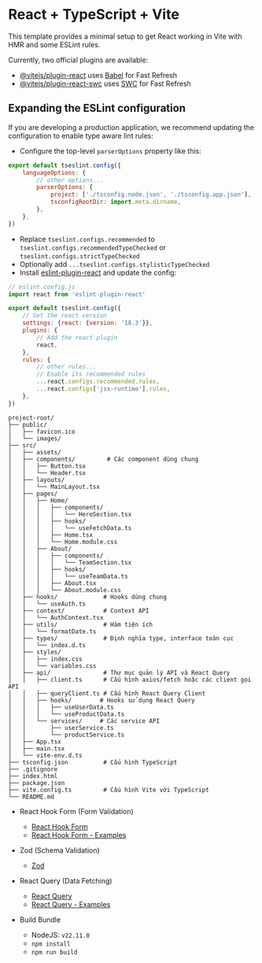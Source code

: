 # React + TypeScript + Vite

This template provides a minimal setup to get React working in Vite with HMR and some ESLint rules.

Currently, two official plugins are available:

- [@vitejs/plugin-react](https://github.com/vitejs/vite-plugin-react/blob/main/packages/plugin-react/README.md)
  uses [Babel](https://babeljs.io/) for Fast Refresh
- [@vitejs/plugin-react-swc](https://github.com/vitejs/vite-plugin-react-swc) uses [SWC](https://swc.rs/) for Fast
  Refresh

## Expanding the ESLint configuration

If you are developing a production application, we recommend updating the configuration to enable type aware lint rules:

- Configure the top-level `parserOptions` property like this:

```js
export default tseslint.config({
    languageOptions: {
        // other options...
        parserOptions: {
            project: ['./tsconfig.node.json', './tsconfig.app.json'],
            tsconfigRootDir: import.meta.dirname,
        },
    },
})
```

- Replace `tseslint.configs.recommended` to `tseslint.configs.recommendedTypeChecked` or
  `tseslint.configs.strictTypeChecked`
- Optionally add `...tseslint.configs.stylisticTypeChecked`
- Install [eslint-plugin-react](https://github.com/jsx-eslint/eslint-plugin-react) and update the config:

```js
// eslint.config.js
import react from 'eslint-plugin-react'

export default tseslint.config({
    // Set the react version
    settings: {react: {version: '18.3'}},
    plugins: {
        // Add the react plugin
        react,
    },
    rules: {
        // other rules...
        // Enable its recommended rules
        ...react.configs.recommended.rules,
        ...react.configs['jsx-runtime'].rules,
    },
})
```

```plaintext
project-root/
├── public/
│   ├── favicon.ico
│   └── images/
├── src/
│   ├── assets/
│   ├── components/         # Các component dùng chung
│   │   ├── Button.tsx
│   │   └── Header.tsx
│   ├── layouts/
│   │   └── MainLayout.tsx
│   ├── pages/
│   │   ├── Home/
│   │   │   ├── components/
│   │   │   │   └── HeroSection.tsx
│   │   │   ├── hooks/
│   │   │   │   └── useFetchData.ts
│   │   │   ├── Home.tsx
│   │   │   └── Home.module.css
│   │   ├── About/
│   │   │   ├── components/
│   │   │   │   └── TeamSection.tsx
│   │   │   ├── hooks/
│   │   │   │   └── useTeamData.ts
│   │   │   ├── About.tsx
│   │   │   └── About.module.css
│   ├── hooks/             # Hooks dùng chung
│   │   └── useAuth.ts
│   ├── context/           # Context API
│   │   └── AuthContext.tsx
│   ├── utils/             # Hàm tiện ích
│   │   └── formatDate.ts
│   ├── types/             # Định nghĩa type, interface toàn cục
│   │   └── index.d.ts
│   ├── styles/
│   │   ├── index.css
│   │   └── variables.css
│   ├── api/               # Thư mục quản lý API và React Query
│   │   ├── client.ts      # Cấu hình axios/fetch hoặc các client gọi API
│   │   ├── queryClient.ts # Cấu hình React Query Client
│   │   ├── hooks/        # Hooks sử dụng React Query
│   │   │   ├── useUserData.ts
│   │   │   └── useProductData.ts
│   │   └── services/     # Các service API
│   │       ├── userService.ts
│   │       └── productService.ts
│   ├── App.tsx
│   ├── main.tsx
│   └── vite-env.d.ts
├── tsconfig.json          # Cấu hình TypeScript
├── .gitignore
├── index.html
├── package.json
├── vite.config.ts         # Cấu hình Vite với TypeScript
└── README.md
```

- React Hook Form (Form Validation)
    - [React Hook Form](https://react-hook-form.com/)
    - [React Hook Form - Examples](https://www.freecodecamp.org/news/react-form-validation-zod-react-hook-form/#heading-how-to-integrate-zod-for-schema-validation)

- Zod (Schema Validation)
    - [Zod](https://zod.dev/?id=table-of-contents)

- React Query (Data Fetching)
    - [React Query](https://react-query.tanstack.com/)
    - [React Query - Examples](https://www.freecodecamp.org/news/react-query-tutorial/)

- Build Bundle
    - NodeJS: `v22.11.0`
    - `npm install`
    - `npm run build`